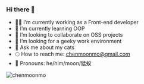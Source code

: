 ### Hi there 👋
- 🦹🏻 I’m currently working as a Front-end developer
- 🧚 I’m currently learning OOP
- 🥷 I’m looking to collaborate on OSS projects
- 🐧 I’m looking for a geeky work environment
- 🦦 Ask me about my cats
- 🌕 How to reach me: chenmoonmo@gmail.com
- 🐽 Pronouns: he/him/moon/猛蚁

![chenmoonmo](https://user-images.githubusercontent.com/36295999/184520888-f3f73cf6-adbc-4eec-aa2a-8a9e043e4d11.svg)
